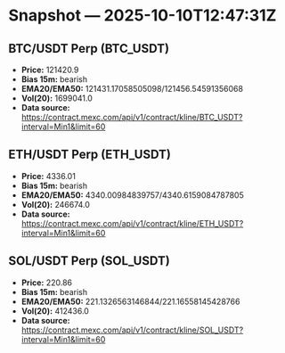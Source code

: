# Snapshot — 2025-10-10T12:47:31Z

## BTC/USDT Perp (BTC_USDT)
- **Price:** 121420.9
- **Bias 15m:** bearish
- **EMA20/EMA50:** 121431.17058505098/121456.54591356068
- **Vol(20):** 1699041.0
- **Data source:** https://contract.mexc.com/api/v1/contract/kline/BTC_USDT?interval=Min1&limit=60

## ETH/USDT Perp (ETH_USDT)
- **Price:** 4336.01
- **Bias 15m:** bearish
- **EMA20/EMA50:** 4340.00984839757/4340.6159084787805
- **Vol(20):** 246674.0
- **Data source:** https://contract.mexc.com/api/v1/contract/kline/ETH_USDT?interval=Min1&limit=60

## SOL/USDT Perp (SOL_USDT)
- **Price:** 220.86
- **Bias 15m:** bearish
- **EMA20/EMA50:** 221.1326563146844/221.16558145428766
- **Vol(20):** 412436.0
- **Data source:** https://contract.mexc.com/api/v1/contract/kline/SOL_USDT?interval=Min1&limit=60

